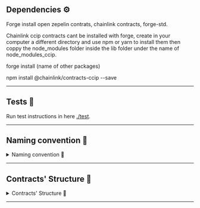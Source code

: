 ## Dependencies ⚙️

Forge install open zepelin contrats, chainlink contracts, forge-std.

Chainlink ccip contracts cant be installed with forge, create in your computer a different directory
and use npm or yarn to install them then coppy the node_modules folder inside the lib folder under the name
of node_modules_ccip.

forge install (name of other packages)

npm install @chainlink/contracts-ccip --save

---

## Tests 🤖

Run test instructions in here [./test](./test/).

---

## Naming convention 📝

<details> <summary> Naming convention 📝 </summary>

If a smart contract starts with:

- `avl`-Name: means that contract will only be deployed in `Avalanche`.

- `eth`-Name: means that contract will only be deployed in `Ethereum`.

- `Name`: menas that contract will be deployed in `both chains`.

</details>

---

## Contracts' Structure 📜

<details> <summary> Contracts' Structure 📜 </summary>

```solidity
// SPDX-License-Identifier: MIT
pragma solidity ^0.8.20;

// import "path/to/Dependency.sol";

/**
 * @title ContractTitle
 * @dev Brief description of the contract's purpose.
 * @notice Additional notices or warnings about the contract.
 */
contract ContractName {
    // Used libraries statements

    //******************************* */
    // CONTRACT'S STATE && CONSTANTS
    //******************************* */
    // e.g., uint256 private count;

    //******************** */
    // MODIFIERS
    //******************** */
    // e.g., modifier onlyOwner { ...; _; }

    //******************** */
    // CONSTRUCTOR
    //******************** */
    /**
     * @dev Constructor for initializing the contract.
     */
    constructor() {
        // Constructor code
    }

    //******************** */
    // EXTERNAL FUNCTIONS
    //******************** */
    // e.g., function externalFunction() external { ... }

    //******************** */
    // PUBLIC FUNCTIONS
    //******************** */
    // e.g., function publicFunction() public { ... }

    //******************** */
    // INTERNAL FUNCTIONS
    //******************** */
    // e.g., function internalFunction() internal { ... }

    //******************** */
    // PRIVATE FUNCTIONS
    //******************** */
    // e.g., function privateFunction() private { ... }

    //************************ */
    // VIEW / PURE FUNCTIONS
    //************************ */
    // e.g., function getCount() public view returns (uint256) { ... }
}
```

</details>

---

